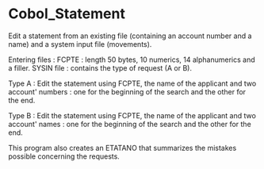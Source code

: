 # Cobol_Statement
Edit a statement from an existing file (containing an account number and a name) and a system input file (movements).

Entering files : 
FCPTE : length 50 bytes, 10 numerics, 14 alphanumerics and a filler.
SYSIN file : contains the type of request (A or B).

Type A : Edit the statement using FCPTE, the name of the applicant and two account' numbers : one for the beginning of the search and 
        the other for the end.

Type B : Edit the statement using FCPTE, the name of the applicant and two account' names : one for the beginning of the search and 
        the other for the end.
        
This program also creates an ETATANO that summarizes the mistakes possible concerning the requests.
